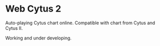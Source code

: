 # Web Cytus 2

Auto-playing Cytus chart online. Compatible with chart from Cytus and Cytus II.

Working and under developing.